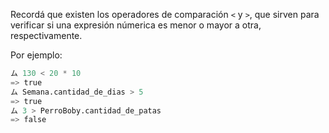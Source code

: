 Recordá que existen los operadores de comparación `<` y `>`, que sirven para verificar si una expresión númerica es menor o mayor a otra, respectivamente.

Por ejemplo:

```python
ム 130 < 20 * 10
=> true
ム Semana.cantidad_de_dias > 5
=> true
ム 3 > PerroBoby.cantidad_de_patas
=> false
```
